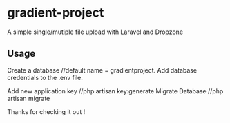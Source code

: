 # gradient-project


A simple single/mutiple file upload with Laravel and Dropzone

Usage
------
 Create a database //default name = gradientproject.
 Add database credentials to the .env file.
 
 Add new application key //php artisan key:generate
 Migrate Database  //php artisan migrate
 
 
 
 
 Thanks for checking it out !
